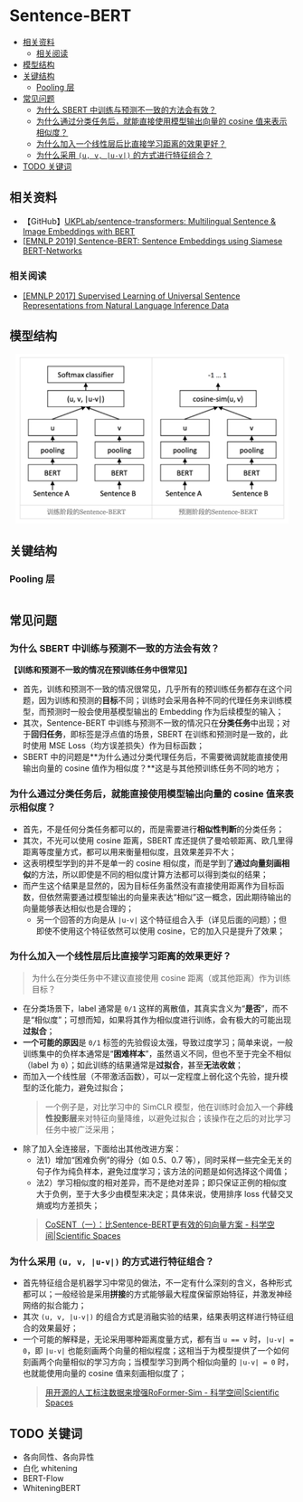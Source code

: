 Sentence-BERT
===


- [相关资料](#相关资料)
    - [相关阅读](#相关阅读)
- [模型结构](#模型结构)
- [关键结构](#关键结构)
    - [Pooling 层](#pooling-层)
- [常见问题](#常见问题)
    - [为什么 SBERT 中训练与预测不一致的方法会有效？](#为什么-sbert-中训练与预测不一致的方法会有效)
    - [为什么通过分类任务后，就能直接使用模型输出向量的 cosine 值来表示相似度？](#为什么通过分类任务后就能直接使用模型输出向量的-cosine-值来表示相似度)
    - [为什么加入一个线性层后比直接学习距离的效果更好？](#为什么加入一个线性层后比直接学习距离的效果更好)
    - [为什么采用 `(u, v, |u-v|)` 的方式进行特征组合？](#为什么采用-u-v-u-v-的方式进行特征组合)
- [TODO 关键词](#todo-关键词)


## 相关资料
- 【GitHub】[UKPLab/sentence-transformers: Multilingual Sentence & Image Embeddings with BERT](https://github.com/UKPLab/sentence-transformers)
- [[EMNLP 2019] Sentence-BERT: Sentence Embeddings using Siamese BERT-Networks](https://arxiv.org/abs/1908.10084)

### 相关阅读
- [[EMNLP 2017] Supervised Learning of Universal Sentence Representations from Natural Language Inference Data](https://arxiv.org/abs/1705.02364)


## 模型结构

<div align="center"><img src="_assets/Sentence-BERT模型图.png" height="300" /></div>

<!-- > [CoSENT（一）：比Sentence-BERT更有效的句向量方案 - 科学空间|Scientific Spaces](https://kexue.fm/archives/8847) -->


## 关键结构

### Pooling 层

```python
```


## 常见问题

### 为什么 SBERT 中训练与预测不一致的方法会有效？

**【训练和预测不一致的情况在预训练任务中很常见】**
- 首先，训练和预测不一致的情况很常见，几乎所有的预训练任务都存在这个问题，因为训练和预测的**目标**不同；训练时会采用各种不同的代理任务来训练模型，而预测时一般会使用基模型输出的 Embedding 作为后续模型的输入；
- 其次，Sentence-BERT 中训练与预测不一致的情况只在**分类任务**中出现；对于**回归任务**，即标签是浮点值的场景，SBERT 在训练和预测时是一致的，此时使用 MSE Loss（均方误差损失）作为目标函数；
- SBERT 中的问题是**为什么通过分类代理任务后，不需要微调就能直接使用输出向量的 cosine 值作为相似度？**这是与其他预训练任务不同的地方；

### 为什么通过分类任务后，就能直接使用模型输出向量的 cosine 值来表示相似度？
- 首先，不是任何分类任务都可以的，而是需要进行**相似性判断**的分类任务；
- 其次，不光可以使用 cosine 距离，SBERT 库还提供了曼哈顿距离、欧几里得距离等度量方式，都可以用来衡量相似度，且效果差异不大；
- 这表明模型学到的并不是单一的 cosine 相似度，而是学到了**通过向量刻画相似**的方法，所以即使是不同的相似度计算方法都可以得到类似的结果；
- 而产生这个结果是显然的，因为目标任务虽然没有直接使用距离作为目标函数，但依然需要通过模型输出的向量来表达“相似”这一概念，因此期待输出的向量能够表达相似也是合理的；
    - 另一个回答的方向是从 `|u-v|` 这个特征组合入手（详见后面的问题）；但即使不使用这个特征依然可以使用 cosine，它的加入只是提升了效果；

### 为什么加入一个线性层后比直接学习距离的效果更好？
> 为什么在分类任务中不建议直接使用 cosine 距离（或其他距离）作为训练目标？
- 在分类场景下，label 通常是 `0/1` 这样的离散值，其真实含义为“**是否**”，而不是“相似度”；可想而知，如果将其作为相似度进行训练，会有极大的可能出现**过拟合**；
- **一个可能的原因**是 `0/1` 标签的先验假设太强，导致过度学习；简单来说，一般训练集中的负样本通常是“**困难样本**”，虽然语义不同，但也不至于完全不相似（label 为 `0`）；如此训练的结果通常是**过拟合**，甚至**无法收敛**；
- 而加入一个线性层（不带激活函数），可以一定程度上弱化这个先验，提升模型的泛化能力，避免过拟合；
    > 一个例子是，对比学习中的 SimCLR 模型，他在训练时会加入一个**非线性投影层**来对特征向量降维，以避免过拟合；该操作在之后的对比学习任务中被广泛采用；
- 除了加入全连接层，下面给出其他改进方案：
    - 法1）增加“困难负例”的得分（如 0.5、0.7 等），同时采样一些完全无关的句子作为纯负样本，避免过度学习；该方法的问题是如何选择这个阈值；
    - 法2）学习相似度的相对差异，而不是绝对差异；即只保证正例的相似度大于负例，至于大多少由模型来决定；具体来说，使用排序 loss 代替交叉熵或均方差损失；
    > [CoSENT（一）：比Sentence-BERT更有效的句向量方案 - 科学空间|Scientific Spaces](https://kexue.fm/archives/8847)


### 为什么采用 `(u, v, |u-v|)` 的方式进行特征组合？
- 首先特征组合是机器学习中常见的做法，不一定有什么深刻的含义，各种形式都可以；一般经验是采用**拼接**的方式能够最大程度保留原始特征，并激发神经网络的拟合能力；
- 其次 `(u, v, |u-v|)` 的组合方式是消融实验的结果，结果表明这样进行特征组合的效果最好；
- 一个可能的解释是，无论采用哪种距离度量方式，都有当 `u == v` 时，`|u-v| = 0`，即 `|u-v|` 也能刻画两个向量的相似程度；这相当于为模型提供了一个如何刻画两个向量相似的学习方向；当模型学习到两个相似向量的 `|u-v| = 0` 时，也就能使用向量的 cosine 值来刻画相似度了；
    > [用开源的人工标注数据来增强RoFormer-Sim - 科学空间|Scientific Spaces](https://kexue.fm/archives/8541#%E9%97%AD%E9%97%A8%E9%80%A0%E8%BD%A6)


## TODO 关键词
- 各向同性、各向异性
- 白化 whitening
- BERT-Flow
- WhiteningBERT